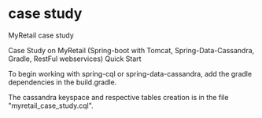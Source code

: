 # case study
MyRetail case study

Case Study on MyRetail (Spring-boot with Tomcat, Spring-Data-Cassandra, Gradle, RestFul webservices)
Quick Start

To begin working with spring-cql or spring-data-cassandra, add the gradle dependencies in the build.gradle.

The cassandra keyspace and respective tables creation is in the file "myretail_case_study.cql".

